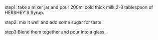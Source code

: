 step1: take a mixer jar and pour 200ml cold thick milk,2-3 tablespoon of HERSHEY'S Syrup.

step2: mix it well and add some sugar for taste.

step3:Blend them together and pour into a  glass.